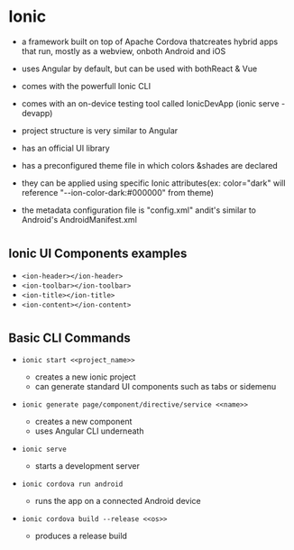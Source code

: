 # Ionic

- a framework built on top of Apache Cordova thatcreates hybrid apps that run, mostly as a webview, onboth Android and iOS

- uses Angular by default, but can be used with bothReact & Vue 

- comes with the powerfull Ionic CLI

- comes with an on-device testing tool called IonicDevApp (ionic serve -devapp)

- project structure is very similar to Angular

- has an official UI library

- has a preconfigured theme file in which colors &shades are declared

- they can be applied using specific Ionic attributes(ex: color="dark" will reference "--ion-color-dark:#000000" from theme)

- the metadata configuration file is "config.xml" andit's similar to Android's AndroidManifest.xml

#
## Ionic UI Components examples
- `<ion-header></ion-header>`
- `<ion-toolbar></ion-toolbar>`
- `<ion-title></ion-title>`
- `<ion-content></ion-content>`

#
## Basic CLI Commands

- `ionic start <<project_name>>` 
    - creates a new ionic project
    - can generate standard UI components such as tabs or sidemenu
            
- `ionic generate page/component/directive/service <<name>>` 
    - creates a new component
    - uses Angular CLI underneath
            
- `ionic serve` 
    - starts a development server

- `ionic cordova run android` 
    - runs the app on a connected Android device

- `ionic cordova build --release <<os>>` 
    - produces a release build
